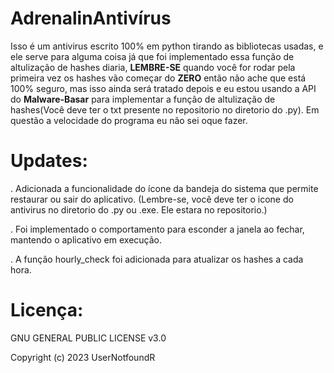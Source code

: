 # AdrenalinAntivírus
Isso é um antivirus escrito 100% em python tirando as bibliotecas usadas, e ele serve para alguma coisa já que foi implementado essa função de altulização de hashes diaria, **LEMBRE-SE** quando você for rodar pela primeira vez os hashes vão começar do **ZERO** então não ache que está 100% seguro, mas isso ainda será tratado depois e eu estou usando a API do **Malware-Basar** para implementar a função de altulização de hashes(Você deve ter o txt presente no repositorio no diretorio do .py).
Em questão a velocidade do programa eu não sei oque fazer.

# Updates:

. Adicionada a funcionalidade do ícone da bandeja do sistema que permite restaurar ou sair do aplicativo. (Lembre-se, você deve ter o icone do antivirus no diretorio do .py ou .exe. Ele estara no repositorio.)

. Foi implementado o comportamento para esconder a janela ao fechar, mantendo o aplicativo em execução.

. A função hourly_check foi adicionada para atualizar os hashes a cada hora.


# Licença:

GNU GENERAL PUBLIC LICENSE v3.0

Copyright (c) 2023 UserNotfoundR

